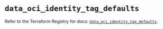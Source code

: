 # `data_oci_identity_tag_defaults`

Refer to the Terraform Registry for docs: [`data_oci_identity_tag_defaults`](https://registry.terraform.io/providers/hashicorp/oci/7.19.0/docs/data-sources/identity_tag_defaults).
